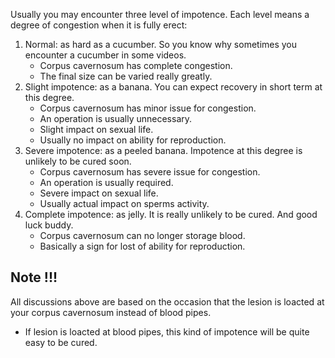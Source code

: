 Usually you may encounter three level of impotence. Each level means a degree of congestion when it is fully erect:

1. Normal: as hard as a cucumber. So you know why sometimes you encounter a cucumber in some videos.
    * Corpus cavernosum has complete congestion.
    * The final size can be varied really greatly.
2. Slight impotence: as a banana. You can expect recovery in short term at this degree.
    * Corpus cavernosum has minor issue for congestion.
    * An operation is usually unnecessary.
    * Slight impact on sexual life.
    * Usually no impact on ability for reproduction.
3. Severe impotence: as a peeled banana. Impotence at this degree is unlikely to be cured soon.
    * Corpus cavernosum has severe issue for congestion.
    * An operation is usually required.
    * Severe impact on sexual life.
    * Usually actual impact on sperms activity.
4. Complete impotence: as jelly. It is really unlikely to be cured. And good luck buddy.
    * Corpus cavernosum can no longer storage blood.
    * Basically a sign for lost of ability for reproduction.

## Note !!!

All discussions above are based on the occasion that the lesion is loacted at your corpus cavernosum instead of blood pipes.
* If lesion is loacted at blood pipes, this kind of impotence will be quite easy to be cured.
